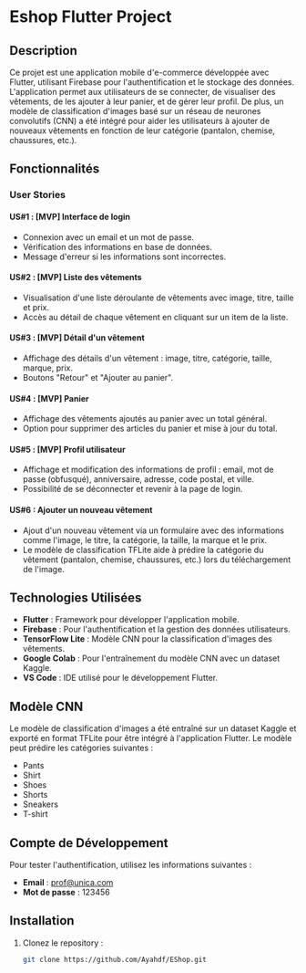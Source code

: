 # Eshop Flutter Project

## Description
Ce projet est une application mobile d'e-commerce développée avec Flutter, utilisant Firebase pour l'authentification et le stockage des données. L'application permet aux utilisateurs de se connecter, de visualiser des vêtements, de les ajouter à leur panier, et de gérer leur profil. De plus, un modèle de classification d'images basé sur un réseau de neurones convolutifs (CNN) a été intégré pour aider les utilisateurs à ajouter de nouveaux vêtements en fonction de leur catégorie (pantalon, chemise, chaussures, etc.).

## Fonctionnalités

### User Stories

#### US#1 : [MVP] Interface de login
- Connexion avec un email et un mot de passe.
- Vérification des informations en base de données.
- Message d'erreur si les informations sont incorrectes.

#### US#2 : [MVP] Liste des vêtements
- Visualisation d'une liste déroulante de vêtements avec image, titre, taille et prix.
- Accès au détail de chaque vêtement en cliquant sur un item de la liste.

#### US#3 : [MVP] Détail d'un vêtement
- Affichage des détails d'un vêtement : image, titre, catégorie, taille, marque, prix.
- Boutons "Retour" et "Ajouter au panier".

#### US#4 : [MVP] Panier
- Affichage des vêtements ajoutés au panier avec un total général.
- Option pour supprimer des articles du panier et mise à jour du total.

#### US#5 : [MVP] Profil utilisateur
- Affichage et modification des informations de profil : email, mot de passe (obfusqué), anniversaire, adresse, code postal, et ville.
- Possibilité de se déconnecter et revenir à la page de login.

#### US#6 : Ajouter un nouveau vêtement
- Ajout d'un nouveau vêtement via un formulaire avec des informations comme l'image, le titre, la catégorie, la taille, la marque et le prix.
- Le modèle de classification TFLite aide à prédire la catégorie du vêtement (pantalon, chemise, chaussures, etc.) lors du téléchargement de l'image.

## Technologies Utilisées
- **Flutter** : Framework pour développer l'application mobile.
- **Firebase** : Pour l'authentification et la gestion des données utilisateurs.
- **TensorFlow Lite** : Modèle CNN pour la classification d'images des vêtements.
- **Google Colab** : Pour l'entraînement du modèle CNN avec un dataset Kaggle.
- **VS Code** : IDE utilisé pour le développement Flutter.

## Modèle CNN
Le modèle de classification d'images a été entraîné sur un dataset Kaggle et exporté en format TFLite pour être intégré à l'application Flutter. Le modèle peut prédire les catégories suivantes :
- Pants
- Shirt
- Shoes
- Shorts
- Sneakers
- T-shirt

## Compte de Développement
Pour tester l'authentification, utilisez les informations suivantes :
- **Email** : prof@unica.com
- **Mot de passe** : 123456

## Installation
1. Clonez le repository :
   ```bash
   git clone https://github.com/Ayahdf/EShop.git
